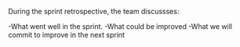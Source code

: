 
During the sprint retrospective, the team discussses: 


-What went well in the sprint.
-What could be improved
-What we will commit to improve in the next sprint
